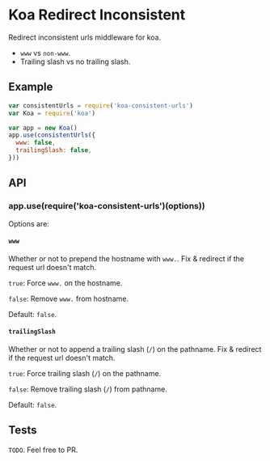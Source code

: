 # Koa Redirect Inconsistent

Redirect inconsistent urls middleware for koa.

- `www` vs `non-www`.
- Trailing slash vs no trailing slash.

## Example

```js
var consistentUrls = require('koa-consistent-urls')
var Koa = require('koa')

var app = new Koa()
app.use(consistentUrls({
  www: false,
  trailingSlash: false,
}))
```

## API

### app.use(require('koa-consistent-urls')(options))

Options are:

#### `www`

Whether or not to prepend the hostname with `www.`. Fix & redirect if the request url doesn't match.

`true`: Force `www.` on the hostname.

`false`: Remove `www.` from hostname.

Default: `false`.

#### `trailingSlash`

Whether or not to append a trailing slash (`/`) on the pathname. Fix & redirect if the request url doesn't match.

`true`: Force trailing slash (`/`) on the pathname.

`false`: Remove trailing slash (`/`) from pathname.

Default: `false`.

## Tests

`TODO`. Feel free to PR.
